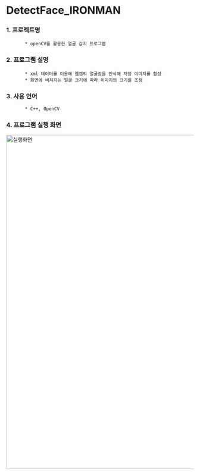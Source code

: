 # DetectFace_IRONMAN
 ### 1. 프로젝트명
           * openCV를 활용한 얼굴 감지 프로그램
  
 ### 2. 프로그램 설명 
           * xml 데이터를 이용해 웹캠의 얼굴점을 인식해 지정 이미지를 합성
           * 화면에 비쳐지는 얼굴 크기에 따라 이미지의 크기를 조정
 
 ### 3. 사용 언어
           * C++, OpenCV 
 
 ### 4. 프로그램 실행 화면
<img width="898" alt="실행화면" src="https://user-images.githubusercontent.com/55692618/79636478-e38c3580-81b2-11ea-968c-22536c05d06c.PNG">
